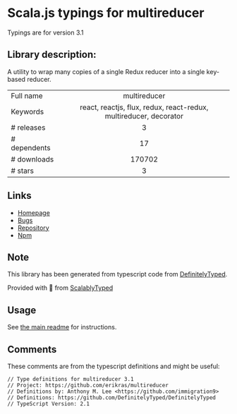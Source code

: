 
# Scala.js typings for multireducer

Typings are for version 3.1

## Library description:
A utility to wrap many copies of a single Redux reducer into a single key-based reducer.

|                    |                 |
| ------------------ | :-------------: |
| Full name          | multireducer |
| Keywords           | react, reactjs, flux, redux, react-redux, multireducer, decorator |
| # releases         | 3 |
| # dependents       | 17 |
| # downloads        | 170702 |
| # stars            | 3 |

## Links
- [Homepage](https://github.com/erikras/multireducer)
- [Bugs](https://github.com/erikras/multireducer/issues)
- [Repository](https://github.com/erikras/multireducer)
- [Npm](https://www.npmjs.com/package/multireducer)
    


## Note
This library has been generated from typescript code from [DefinitelyTyped](https://definitelytyped.org).

Provided with :purple_heart: from [ScalablyTyped](https://github.com/oyvindberg/ScalablyTyped)

## Usage
See [the main readme](../../readme.md) for instructions.

## Comments

These comments are from the typescript definitions and might be useful:
```
// Type definitions for multireducer 3.1
// Project: https://github.com/erikras/multireducer
// Definitions by: Anthony M. Lee <https://github.com/immigration9>
// Definitions: https://github.com/DefinitelyTyped/DefinitelyTyped
// TypeScript Version: 2.1

```

